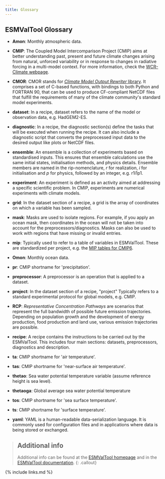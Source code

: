 ```yaml
---
title: Glossary
---
```


## ESMValTool Glossary

- **Amon**: Monthly atmospheric data.

- **CMIP**: The Coupled Model Intercomparison Project (CMIP) aims at better understanding past, present and future climate changes arising from natural, unforced variability or in response to changes in radiative forcing in a multi-model context. For more information, check the [WCR-Climate webpage](https://www.wcrp-climate.org/).

- **CMOR**: CMOR stands for [*Climate Model Output Rewriter* library](https://pcmdi.github.io/cmor-site/index.html). It comprises a set of C-based functions, with bindings to both Python and FORTRAN 90, that can be used to produce CF-compliant NetCDF files that fulfill the requirements of many of the climate community's standard model experiments.

- **dataset**: In a recipe, dataset refers to the name of the model or observation data, e.g. HadGEM2-ES.

- **diagnostic**: In a recipe, the diagnostic section(s) define the tasks that will be executed when running the recipe. It can also include a diagnostic script that converts the preprocessed input data to the desired output like plots or NetCDF files.

- **ensemble**: An ensemble is a collection of experiments based on standardised inputs. This ensures that ensemble calculations use the same initial states, initialisation methods, and physics details. Ensemble members are named in the rip-nomenclature, *r* for realization, *i* for initialisation and *p* for physics, followed by an integer, e.g. r1i1p1.

- **experiment**: An experiment is defined as an activity aimed at addressing a specific scientific problem. In CMIP, experiments are numerical experiments with climate models.

- **grid**: In the dataset section of a recipe, a grid is the array of coordinates on which a variable has been sampled.

- **mask**: Masks are used to isolate regions. For example, if you apply an ocean mask, then coordinates in the ocean will not be taken into account for the preprocessors/diagnostics. Masks can also be used to work with regions that have missing or invalid entries.

- **mip**: Typically used to refer to a table of variables in ESMValTool. These are standardized per project, e.g. the [MIP tables for CMIP6](http://clipc-services.ceda.ac.uk/dreq/index/miptable.html).

- **Omon**: Monthly ocean data.

- **pr**: CMIP shortname for 'precipitation'.

- **preprocessor**: A preprocessor is an operation that is applied to a dataset.

- **project**: In the dataset section of a recipe, "project" Typically refers to a standard experimental protocol for global models, e.g. CMIP.

- **RCP**: *Representative Concentration Pathways* are scenarios that represent the full bandwidth of possible future emission trajectories. Depending on population growth and the development of energy production, food production and land use, various emission trajectories are possible.

- **recipe**: A recipe contains the instructions to be carried out by the ESMValTool. This includes four main sections: datasets, preprocessors, diagnostics and description.

- **ta**: CMIP shortname for 'air temperature'.

- **tas**: CMIP shortname for 'near-surface air temperature'.

- **thetao**: Sea water potential temperature variable (assume reference height is sea level).

- **thetaoga**: Global average sea water potential temperature

- **tos**:  CMIP shortname for 'sea surface temperature'.

- **ts**: CMIP shortname for 'surface temperature'.

- **yaml**: YAML is a human-readable data-serialization language. It is commonly used for configuration files and in applications where data is being stored or exchanged.


> ## Additional info
>
> Additional info can be found at the [ESMValTool homepage](https://esmvaltool.org)
> and in the [ESMValTool documentation](https://esmvaltool.readthedocs.io/).
{: .callout}


{% include links.md %}
